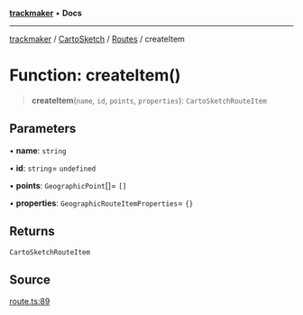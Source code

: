 [**trackmaker**](../../../../../index.md) • **Docs**

***

[trackmaker](../../../../../globals.md) / [CartoSketch](../../../index.md) / [Routes](../index.md) / createItem

# Function: createItem()

> **createItem**(`name`, `id`, `points`, `properties`): `CartoSketchRouteItem`

## Parameters

• **name**: `string`

• **id**: `string`= `undefined`

• **points**: `GeographicPoint`[]= `[]`

• **properties**: `GeographicRouteItemProperties`= `{}`

## Returns

`CartoSketchRouteItem`

## Source

[route.ts:89](https://github.com/Anson2251/trackmaker/blob/0370d3a06207a9d77c9f82b6a817216c8649e9c8/src/utils/cartosketch/route.ts#L89)
